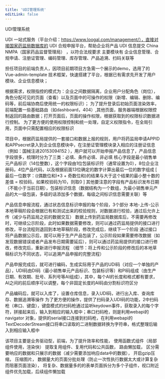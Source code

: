 ```yaml
---
title: 'UDI管理系统'
editLink: false
---
```

UDI管理系统

UDI 一站式服务（平台介绍：https://www.loogal.com/management/），直接对接国家药监局数据库的 UDI  合规申报平台，帮助企业将产品 UDI  信息提交 China NMPA（国家药品监督管理局） ，以符合法规要求
主要模块有 企业信息管理、合规申请、注册证管理、编码管理、库存管理、产品追溯、扫码关联等

担任项目的前端负责人，因项目前期项目方急需一个展示的demo，选用了的 Vue-admin-template 技术框架，快速搭建了平台，根据已有需求先开发了用户模块、企业信息模块；

根据需求，权限指控的模式为：企业之间数据隔离，企业用户分配角色（岗位），角色分配可见的页面（查看）以及页面中的可操作的权限（新增、编辑、删除、编码等，前后端协商后使用统一的权限标识）；
为了提升登录后初始页面渲染效率，前端配置一些基础路由（如dashboard，404）,其他页面，服务器端根据权限控制返回的路由数据；打开页面后，页面的操作权限，根据获取到的权限标识数据进行控制。
为了更方便的使用权限控制和统一处理，自定义权限指令，在全局引用，页面中只需配置相应的权限标识

项目中，根据药监局提供的一套接口和数据上报的规则，用户将药监局申请APPID和APPsecret录入到企业信息模块中，在注册证管理模块录入相应的注册证信息（例如：国械注进20153094152
），用户就可以开始申报产品信息了，产品信息字段很多，梳理时分为了三类：必填、条件必填、非必填
核心字段是最小销售单元产品标识（14位整数），这个字段由1位包装标识符（通常设置为0），8位企业注册码，4位产品代码，以及根据前面13位确定的数字计算出最后一位的数字组成 [ 最后一位数字：((偶数位和)*3 + 奇数位和)的结果与大于这个结果的最小整十数的差值 = 校验码，如果校验码为10，则取0 ]
其他要注意的字段有产品标识发布日期（不能小于当前日期），包装标识信息（数据结构为一个数组，为最小销售单元产品的大一级包装，多级的话添加多个数据，每级之间标识信息需要关联）等

产品信息申报流程，通过状态信息标识申报的每个阶段，3个部分 本地-上传-公示
本地草稿阶段会根据已有和测试出来的校验规则，对数据进行校验，通过后允许上传（减少与药监局之前的数据交互）
数据上传到药监局数据库后，不需要再修改时，可继续公示阶段，此时如果数据需要修改，则可以通过药监局提供的接口进行修改，平台流程则退回到本地草稿阶段，修改完成后，继续下一个阶段
通过接口将产品数据公示后，就可以用于生产产品包装了，公示阶段如果需要修改数据（如发现数据错误或者产品发布日期需要延后），则可以通过药监局提供的接口进行修改，修改完后，重新进行申报流程
（细节：将上传和公示阶段的修改后的本地草稿标识为不同状态，可以追溯产品申报的完整流程）

产品申报完成后，就可进行编码，生成实际用于产品的UDI码（对应一个单独的产品），UDI码由DI码（最小销售单元产品标识、包装标识等）和PI码组成（由生产日期、有效期、批号、系列号等AI组成），其中，每个AI的长度和格式都有要求，AI之间的前后顺序可以调整，每个非固定长度的AI码由分割标识符区分

产品编码后，就可以入库了，设置仓库信息，录入UDI码，进行出入库、查询库存、数据追溯等操作
为了更方便的操作，提供了扫码录入UDI码的功能，2中扫码枪（串口、键盘），键盘模式的扫码枪通过监听keydown事件，获取录入的每个字符，拼接起来后，输入到相应的输入框中；串口扫码枪，则是利用webapi的 navigator 对象，提供的serial接口连接到扫码枪，在利用webapi的TextDecoderStream接口将串口读取的二进制数据转换为字符串，格式整理后输入到相应输入框中

该项目主要是业务驱动型，前端，为了提升效率和性能，
使用函数式组件（局部组件使用，渲染快）
提取复用组件、复用代码和公共函数，
路由懒加载，
区分需要响应的数据和只展示的数据（减少需要添加响应data中的数据），
开启gzip压缩，
压缩图片，
数据量大的页面分批处理（防止一次性执行数据太大或计算复杂而阻塞页面渲染），
将复杂、数据量多的的表单页面拆分为多个子组件，视口附近组件优先加载，后续组件懒加载


